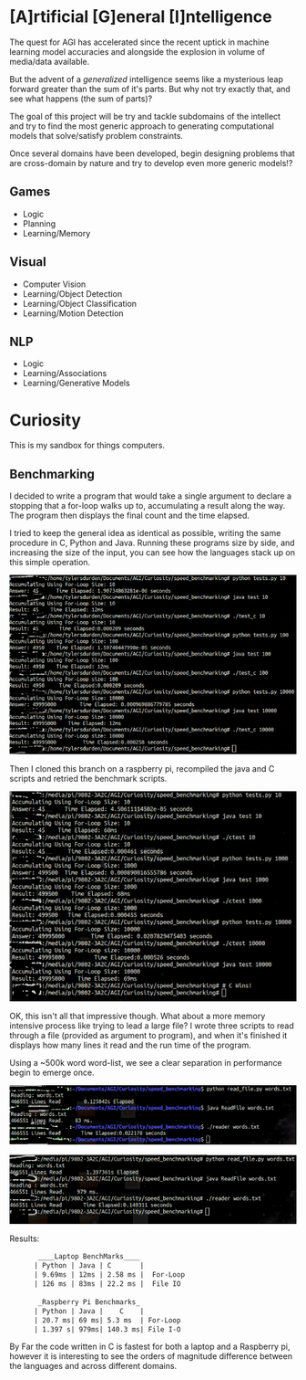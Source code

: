 # [A]rtificial [G]eneral [I]ntelligence
The quest for AGI has accelerated since the recent uptick in
machine learning model accuracies and alongside the explosion in
volume of media/data available. 

But the advent of a *generalized* intelligence seems like a mysterious 
leap forward greater than the sum of it's parts. But why not try 
exactly that, and see what happens (the sum of parts)? 

The goal of this project will be try and tackle subdomains of the 
intellect and try to find the most generic approach to generating
computational models that solve/satisfy problem constraints. 

Once several domains have been developed, begin designing problems 
that are cross-domain by nature and try to develop even more generic
models!?

## Games 
 * Logic 
 * Planning
 * Learning/Memory 
 
## Visual
 * Computer Vision  
 * Learning/Object Detection
 * Learning/Object Classification
 * Learning/Motion Detection 
 
## NLP 
 * Logic 
 * Learning/Associations
 * Learning/Generative Models 
 
# Curiosity 
This is my sandbox for things computers.

## Benchmarking 
I decided to write a program that would take a single argument
to declare a stopping that a for-loop walks up to, accumulating 
a result along the way. The program then displays the final count
and the time elapsed. 

I tried to keep the general idea as identical as possible, writing
the same procedure in C, Python and Java. Running these programs 
size by side, and increasing the size of the input, you can see
how the languages stack up on this simple operation. 

![bench](https://raw.githubusercontent.com/scott-robbins/AGI/master/Curiosity/speed_benchmarking/ForLoop_Benchmarks.png)

Then I cloned this branch on a raspberry pi, recompiled the java and C scripts
and retried the benchmark scripts. 

![pibench](https://raw.githubusercontent.com/scott-robbins/AGI/master/Curiosity/speed_benchmarking/pi_benchmark.png)

OK, this isn't all that impressive though. What about a more memory intensive process
like trying to lead a large file? I wrote three scripts to read through a file (provided
as argument to program), and when it's finished it displays how many lines it read and the
run time of the program. 

Using a ~500k word word-list, we see a clear separation in performance begin to emerge once. 

![fio](https://raw.githubusercontent.com/scott-robbins/AGI/master/Curiosity/speed_benchmarking/fIO.png)

![pio](https://raw.githubusercontent.com/scott-robbins/AGI/master/Curiosity/speed_benchmarking/pIO.png)

Results: 

           ____Laptop BenchMarks____
          | Python | Java | C       |
          | 9.69ms | 12ms | 2.58 ms |  For-Loop         
          | 126 ms | 83ms | 22.2 ms |  File IO
         
           _Raspberry Pi Benchmarks_
          | Python | Java |    C    |
          | 20.7 ms| 69 ms| 5.3 ms  | For-Loop
          | 1.397 s| 979ms| 140.3 ms| File I-O 
 
 By Far the code written in C is fastest for both a laptop and a Raspberry pi, however it is 
 interesting to see the orders of magnitude difference between the languages and across different domains. 
 